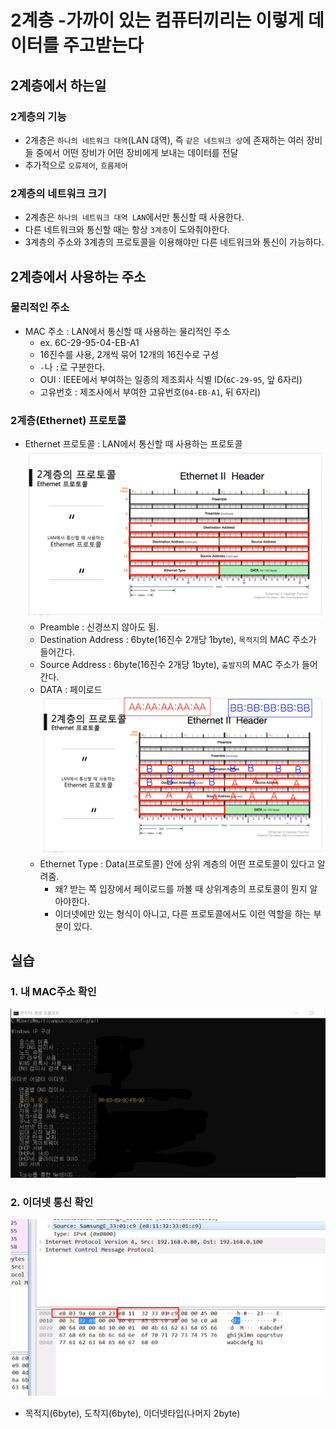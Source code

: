 # 2계층 -가까이 있는 컴퓨터끼리는 이렇게 데이터를 주고받는다

## 2계층에서 하는일

### 2게층의 기능

- 2계층은 `하나의 네트워크 대역`(LAN 대역), 즉 `같은 네트워크 상`에 존재하는 여러 장비들 중에서 어떤 장비가 어떤 장비에게 보내는 데이터를 전달
- 추가적으로 `오류제어`, `흐름제어`

### 2계층의 네트워크 크기

- 2계층은 `하나의 네트워크 대역 LAN`에서만 통신할 때 사용한다.
- 다른 네트워크와 통신할 때는 항상 `3계층`이 도와줘야한다.
- 3계층의 주소와 3계층의 프로토콜을 이용해야만 다른 네트워크와 통신이 가능하다.

## 2계층에서 사용하는 주소

### 물리적인 주소

- MAC 주소 : LAN에서 통신할 때 사용하는 물리적인 주소
  - ex. 6C-29-95-04-EB-A1
  - 16진수를 사용, 2개씩 묶어 12개의 16진수로 구성
  - `-`나 `:`로 구분한다.
  - OUI : IEEE에서 부여하는 일종의 제조회사 식별 ID(`6C-29-95`, 앞 6자리)
  - 고유번호 : 제조사에서 부여한 고유번호(`04-EB-A1`, 뒤 6자리)

### 2계층(Ethernet) 프로토콜

- Ethernet 프로토콜 : LAN에서 통신할 때 사용하는 프로토콜
  ![img](./images/04_ethernet.png)
  - Preamble : 신경쓰지 않아도 됨.
  - Destination Address : 6byte(16진수 2개당 1byte), `목적지`의 MAC 주소가 들어간다.
  - Source Address : 6byte(16진수 2개당 1byte), `출발지`의 MAC 주소가 들어간다.
  - DATA : 페이로드
    ![img](./images/05_ethernet2.png)
  - Ethernet Type : Data(프로토콜) 안에 상위 계층의 어떤 프로토콜이 있다고 알려줌.
    - 왜? 받는 쪽 입장에서 페이로드를 까볼 때 상위계층의 프로토콜이 뭔지 알아야한다.
    - 이더넷에만 있는 형식이 아니고, 다른 프로토콜에서도 이런 역할을 하는 부분이 있다.

## 실습

### 1. 내 MAC주소 확인

![img](./images/06_MAC.jpg)

### 2. 이더넷 통신 확인

![img](./images/07_ethernet_check.png)

- 목적지(6byte), 도착지(6byte), 이더넷타입(나머지 2byte)
